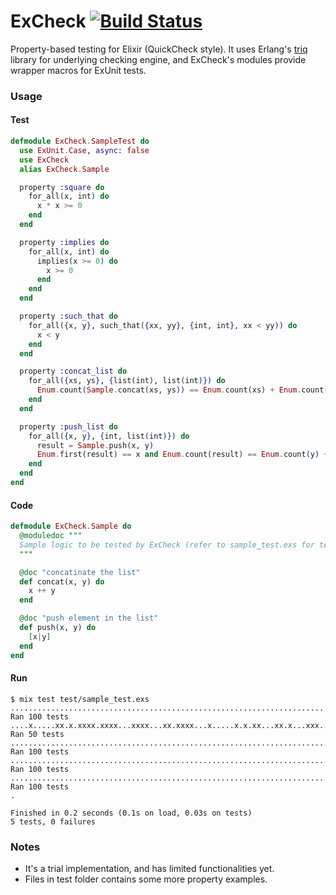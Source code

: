 # ExCheck [![Build Status](https://secure.travis-ci.org/parroty/excheck.png?branch=master "Build Status")](http://travis-ci.org/parroty/excheck)

Property-based testing for Elixir (QuickCheck style).
It uses Erlang's [triq](https://github.com/krestenkrab/triq) library for underlying checking engine, and ExCheck's modules provide wrapper macros for ExUnit tests.


### Usage
#### Test

```Elixir
defmodule ExCheck.SampleTest do
  use ExUnit.Case, async: false
  use ExCheck
  alias ExCheck.Sample

  property :square do
    for_all(x, int) do
      x * x >= 0
    end
  end

  property :implies do
    for_all(x, int) do
      implies(x >= 0) do
        x >= 0
      end
    end
  end

  property :such_that do
    for_all({x, y}, such_that({xx, yy}, {int, int}, xx < yy)) do
      x < y
    end
  end

  property :concat_list do
    for_all({xs, ys}, {list(int), list(int)}) do
      Enum.count(Sample.concat(xs, ys)) == Enum.count(xs) + Enum.count(ys)
    end
  end

  property :push_list do
    for_all({x, y}, {int, list(int)}) do
      result = Sample.push(x, y)
      Enum.first(result) == x and Enum.count(result) == Enum.count(y) + 1
    end
  end
end
```

#### Code

```Elixir
defmodule ExCheck.Sample do
  @moduledoc """
  Sample logic to be tested by ExCheck (refer to sample_test.exs for tests)
  """

  @doc "concatinate the list"
  def concat(x, y) do
    x ++ y
  end

  @doc "push element in the list"
  def push(x, y) do
    [x|y]
  end
end
```

#### Run

```Shell
$ mix test test/sample_test.exs
....................................................................................................
Ran 100 tests
....x.....xx.x.xxxx.xxxx...xxxx...xx.xxxx...x.....x.x.xx...xx.x...xxx..x...xx..xxxxx..xxxx...x.x.xxx.
Ran 50 tests
.....................................................................................................
Ran 100 tests
.....................................................................................................
Ran 100 tests
.....................................................................................................
Ran 100 tests
.

Finished in 0.2 seconds (0.1s on load, 0.03s on tests)
5 tests, 0 failures
```

### Notes

- It's a trial implementation, and has limited functionalities yet.
- Files in test folder contains some more property examples.
